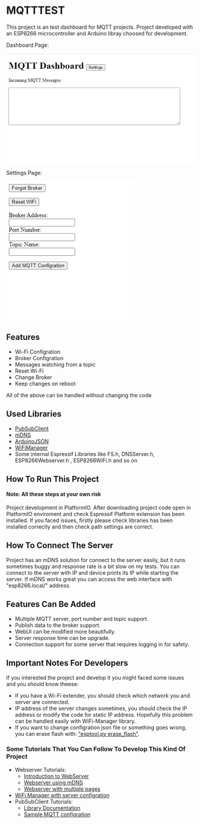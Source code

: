 # MQTTTEST

This project is an test dashboard for MQTT projects. Project developed with
an ESP8266 microcontroller and Arduino libray choosed for development. 

Dashboard Page:

![Dashboard](/images/Dashboard.png)

Settings Page:

![Settings](/images/Settings.png)

## Features
* Wi-Fi Configration
* Broker Configration
* Messages watching from a topic
* Reset Wi-Fi
* Change Broker
* Keep changes on reboot

All of the above can be handled without changing the code

## Used Libraries
* [PubSubClient](https://github.com/knolleary/pubsubclient)
* [mDNS](https://github.com/esp8266/Arduino/tree/master/libraries/ESP8266mDNS)
* [ArduinoJSON](https://arduinojson.org/)
* [WiFiManager](https://github.com/tzapu/WiFiManager)
* Some internal Espressif Libraries like FS.h,  DNSServer.h, ESP8266Webserver.h
, ESP8266WiFi.h and so on

## How To Run This Project
#### Note: All these steps at your own risk 

Project development in PlatformIO. After downloading project code open in
PlatformIO enviroment and check Espressif Platform extension has been installed.
If you faced issues, firstly please check libraries has been installed correctly
and then check path settings are correct.

## How To Connect The Server
Project has an mDNS solution for connect to the server
easily, but it runs sometimes buggy and response rate is
a bit slow on my tests. You can connect to the server with IP and device prints
its IP while starting the server. If mDNS works great you can access the web
interface with "esp8266.local/" address.

## Features Can Be Added
* Multiple MQTT server, port number and topic support.
* Publish data to the broker support.
* WebUI can be modified more beautifully.
* Server response time can be upgrade.
* Connection support for some server that requires logging in for safety.

## Important Notes For Developers
If you interested the project and develop it you might faced some issues and you should know theese:

* If you have a Wi-Fi extender, you should check which network you and server are connected.
* IP address of the server changes sometimes, you should check the IP address or modify the code for static IP address. Hopefully this problem can be handled easily with WiFi-Manager library.
* If you want to change configration json file or something goes wrong, you can erase flash with:  ["esptool.py erase_flash"](https://www.esp8266.com/viewtopic.php?f=6&t=3955).

### Some Tutorials That You Can Follow To Develop This Kind Of Project
* Webserver Tutorials:
  * [Introduction to WebServer](https://lastminuteengineers.com/creating-esp8266-web-server-arduino-ide/)
  * [Webserver using mDNS](https://tttapa.github.io/ESP8266/Chap10%20-%20Simple%20Web%20Server.html)
  * [Webserver with multiple pages](https://www.arduinoslovakia.eu/blog/2019/4/esp8266---http-server-s-viac-strankami?lang=en)
* [WiFi Manager with server configration](https://github.com/tzapu/WiFiManager/blob/master/examples/AutoConnectWithFSParameters/AutoConnectWithFSParameters.ino)
* PubSubClient Tutorials:
  * [Library Documentation](https://pubsubclient.knolleary.net/api)
  * [Sample MQTT configration](https://github.com/knolleary/pubsubclient/blob/master/examples/mqtt_esp8266/mqtt_esp8266.ino)
